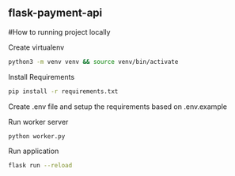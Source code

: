## flask-payment-api

#How to running project locally

Create virtualenv
```bash
python3 -m venv venv && source venv/bin/activate
```

Install Requirements
```bash
pip install -r requirements.txt
```

Create .env file and setup the requirements based on .env.example

Run worker server
```bash
python worker.py
```

Run application
```bash
flask run --reload
```